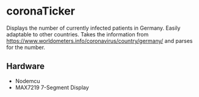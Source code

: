 # coronaTicker

Displays the number of currently infected patients in Germany.
Easily adaptable to other countries.
Takes the information from https://www.worldometers.info/coronavirus/country/germany/ and parses for the number.

## Hardware 
* Nodemcu
* MAX7219 7-Segment Display

